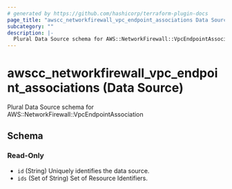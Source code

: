 ```yaml
---
# generated by https://github.com/hashicorp/terraform-plugin-docs
page_title: "awscc_networkfirewall_vpc_endpoint_associations Data Source - terraform-provider-awscc"
subcategory: ""
description: |-
  Plural Data Source schema for AWS::NetworkFirewall::VpcEndpointAssociation
---
```


# awscc_networkfirewall_vpc_endpoint_associations (Data Source)

Plural Data Source schema for AWS::NetworkFirewall::VpcEndpointAssociation



<!-- schema generated by tfplugindocs -->
## Schema

### Read-Only

- `id` (String) Uniquely identifies the data source.
- `ids` (Set of String) Set of Resource Identifiers.

